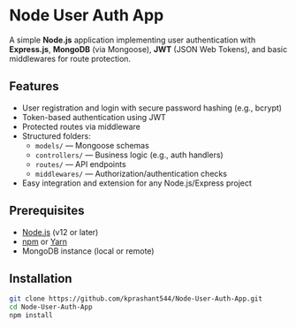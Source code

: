 # Node User Auth App

A simple **Node.js** application implementing user authentication with **Express.js**, **MongoDB** (via Mongoose), **JWT** (JSON Web Tokens), and basic middlewares for route protection.

## Features

- User registration and login with secure password hashing (e.g., bcrypt)
- Token-based authentication using JWT
- Protected routes via middleware
- Structured folders:
  - `models/` — Mongoose schemas
  - `controllers/` — Business logic (e.g., auth handlers)
  - `routes/` — API endpoints
  - `middlewares/` — Authorization/authentication checks
- Easy integration and extension for any Node.js/Express project

## Prerequisites

- [Node.js](https://nodejs.org/) (v12 or later)
- [npm](https://www.npmjs.com/) or [Yarn](https://yarnpkg.com/)
- MongoDB instance (local or remote)

## Installation

```bash
git clone https://github.com/kprashant544/Node-User-Auth-App.git
cd Node-User-Auth-App
npm install
